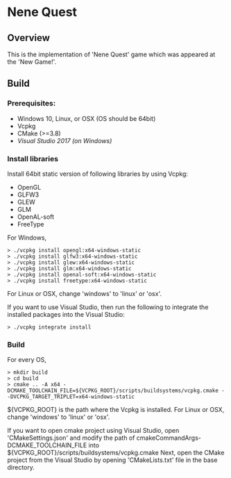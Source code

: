 # Nene Quest

## Overview
This is the implementation of 'Nene Quest' game which was appeared at the 'New Game!'.

## Build

### Prerequisites:
- Windows 10, Linux, or OSX (OS should be 64bit)
- Vcpkg
- CMake (>=3.8)
- *Visual Studio 2017 (on Windows)*

### Install libraries
Install 64bit static version of following libraries by using Vcpkg:
- OpenGL
- GLFW3
- GLEW
- GLM
- OpenAL-soft
- FreeType

For Windows,
```
> ./vcpkg install opengl:x64-windows-static
> ./vcpkg install glfw3:x64-windows-static
> ./vcpkg install glew:x64-windows-static
> ./vcpkg install glm:x64-windows-static
> ./vcpkg install openal-soft:x64-windows-static
> ./vcpkg install freetype:x64-windows-static
```

For Linux or OSX, change 'windows' to 'linux' or 'osx'.

If you want to use Visual Studio, then run the following to integrate the installed packages into the Visual Studio:
```
> ./vcpkg integrate install
```

### Build

For every OS,
```
> mkdir build
> cd build
> cmake .. -A x64 -DCMAKE_TOOLCHAIN_FILE=${VCPKG_ROOT}/scripts/buildsystems/vcpkg.cmake --DVCPKG_TARGET_TRIPLET=x64-windows-static
```
${VCPKG_ROOT} is the path where the Vcpkg is installed.
For Linux or OSX, change 'windows' to 'linux' or 'osx'.

If you want to open cmake project using Visual Studio,
open 'CMakeSettings.json' and modify the path of cmakeCommandArgs-DCMAKE_TOOLCHAIN_FILE into ${VCPKG_ROOT}/scripts/buildsystems/vcpkg.cmake
Next, open  the CMake project from the Visual Studio by opening 'CMakeLists.txt' file in the base directory.

